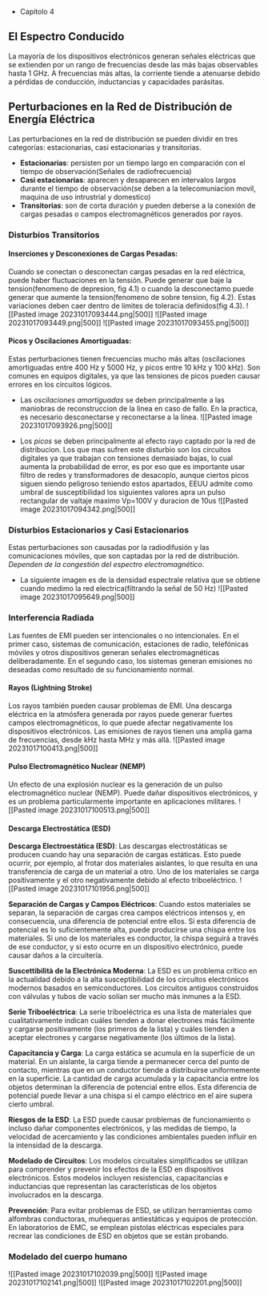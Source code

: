 
- Capitolo 4

## El Espectro Conducido
La mayoría de los dispositivos electrónicos generan señales eléctricas que se extienden por un rango de frecuencias desde las más bajas observables hasta 1 GHz. A frecuencias más altas, la corriente tiende a atenuarse debido a pérdidas de conducción, inductancias y capacidades parásitas.

## Perturbaciones en la Red de Distribución de Energía Eléctrica
Las perturbaciones en la red de distribución se pueden dividir en tres categorías: estacionarias, casi estacionarias y transitorias.
   - **Estacionarias**: persisten por un tiempo largo en comparación con el tiempo de observación(Señales de radiofrecuencia)
   - **Casi estacionarias**: aparecen y desaparecen en intervalos largos durante el tiempo de observación(se deben a la telecomuniacion movil, maquina de uso intrustrial y domestico)
   - **Transitorias**: son de corta duración y pueden deberse a la conexión de cargas pesadas o campos electromagnéticos generados por rayos.

### Disturbios Transitorios
#### Inserciones y Desconexiones de Cargas Pesadas: 
Cuando se conectan o desconectan cargas pesadas en la red eléctrica, puede haber fluctuaciones en la tensión. Puede generar que baje la tension(fenomeno de depresion, fig 4.1) o cuando la desconectamo puede generar que aumente la tension(fenomeno de sobre tension, fig 4.2). Estas variaciones deben caer dentro de limites de toleracia definidos(fig 4.3).
![[Pasted image 20231017093444.png|500]]
![[Pasted image 20231017093449.png|500]]
![[Pasted image 20231017093455.png|500]]


#### Picos y Oscilaciones Amortiguadas:
   Estas perturbaciones tienen frecuencias mucho más altas (oscilaciones amortiguadas entre 400 Hz y 5000 Hz, y picos entre 10 kHz y 100 kHz). Son comunes en equipos digitales, ya que las tensiones de picos pueden causar errores en los circuitos lógicos.
   - Las *oscilaciones amortiguadas* se deben principalmente a las maniobras de reconstruccion de la linea en caso de fallo. En la practica, es necesario desconectarse y reconectarse a la linea.
![[Pasted image 20231017093926.png|500]]

   - Los *picos* se deben principalmente al efecto rayo captado por la red de distribucion. Los que mas sufren este disturbio son los circuitos digitales ya que trabajan con tensiones demasiado bajas, lo cual aumenta la probabilidad de error, es por eso que es importante usar filtro de redes y transformadores de desacoplo, aunque ciertos picos siguen siendo peligroso teniendo estos apartados, EEUU admite como umbral de susceptibilidad los siguientes valores apra un pulso rectangular de valtaje maximo Vp=100V y duracion de 10us 
![[Pasted image 20231017094342.png|500]]
### Disturbios Estacionarios y Casi Estacionarios
Estas perturbaciones son causadas por la radiodifusión y las comunicaciones móviles, que son captadas por la red de distribución. *Dependen de la congestión del espectro electromagnético*.
   - La siguiente imagen es de la densidad espectrale relativa que se obtiene cuando medimo la red electrica(filtrando la señal de 50 Hz)
![[Pasted image 20231017095649.png|500]]

### Interferencia Radiada
   Las fuentes de EMI pueden ser intencionales o no intencionales. En el primer caso, sistemas de comunicación, estaciones de radio, telefónicas móviles y otros dispositivos generan señales electromagnéticas deliberadamente. En el segundo caso, los sistemas generan emisiones no deseadas como resultado de su funcionamiento normal.

#### Rayos (Lightning Stroke)
   Los rayos también pueden causar problemas de EMI. Una descarga eléctrica en la atmósfera generada por rayos puede generar fuertes campos electromagnéticos, lo que puede afectar negativamente los dispositivos electrónicos. Las emisiones de rayos tienen una amplia gama de frecuencias, desde kHz hasta MHz y más allá.
   ![[Pasted image 20231017100413.png|500]]

#### Pulso Electromagnético Nuclear (NEMP)
   Un efecto de una explosión nuclear es la generación de un pulso electromagnético nuclear (NEMP). Puede dañar dispositivos electrónicos, y es un problema particularmente importante en aplicaciones militares.
![[Pasted image 20231017100513.png|500]]
#### Descarga Electrostática (ESD)
**Descarga Electroestática (ESD)**: Las descargas electrostáticas se producen cuando hay una separación de cargas estáticas. Esto puede ocurrir, por ejemplo, al frotar dos materiales aislantes, lo que resulta en una transferencia de carga de un material a otro. Uno de los materiales se carga positivamente y el otro negativamente debido al efecto triboeléctrico.
![[Pasted image 20231017101956.png|500]]


**Separación de Cargas y Campos Eléctricos**: Cuando estos materiales se separan, la separación de cargas crea campos eléctricos intensos y, en consecuencia, una diferencia de potencial entre ellos. Si esta diferencia de potencial es lo suficientemente alta, puede producirse una chispa entre los materiales. Si uno de los materiales es conductor, la chispa seguirá a través de ese conductor, y si esto ocurre en un dispositivo electrónico, puede causar daños a la circuitería.

**Suscettibilità de la Electrónica Moderna**: La ESD es un problema crítico en la actualidad debido a la alta susceptibilidad de los circuitos electrónicos modernos basados en semiconductores. Los circuitos antiguos construidos con válvulas y tubos de vacío solían ser mucho más inmunes a la ESD.

**Serie Triboeléctrica**: La serie triboeléctrica es una lista de materiales que cualitativamente indican cuáles tienden a donar electrones más fácilmente y cargarse positivamente (los primeros de la lista) y cuáles tienden a aceptar electrones y cargarse negativamente (los últimos de la lista).

**Capacitancia y Carga**: La carga estática se acumula en la superficie de un material. En un aislante, la carga tiende a permanecer cerca del punto de contacto, mientras que en un conductor tiende a distribuirse uniformemente en la superficie. La cantidad de carga acumulada y la capacitancia entre los objetos determinan la diferencia de potencial entre ellos. Esta diferencia de potencial puede llevar a una chispa si el campo eléctrico en el aire supera cierto umbral.

**Riesgos de la ESD**: La ESD puede causar problemas de funcionamiento o incluso dañar componentes electrónicos, y las medidas de tiempo, la velocidad de acercamiento y las condiciones ambientales pueden influir en la intensidad de la descarga.

**Modelado de Circuitos**: Los modelos circuitales simplificados se utilizan para comprender y prevenir los efectos de la ESD en dispositivos electrónicos. Estos modelos incluyen resistencias, capacitancias e inductancias que representan las características de los objetos involucrados en la descarga.

**Prevención**: Para evitar problemas de ESD, se utilizan herramientas como alfombras conductoras, muñequeras antiestáticas y equipos de protección. En laboratorios de EMC, se emplean pistolas eléctricas especiales para recrear las condiciones de ESD en objetos que se están probando.


### Modelado del cuerpo humano
![[Pasted image 20231017102039.png|500]]
![[Pasted image 20231017102141.png|500]]
![[Pasted image 20231017102201.png|500]]